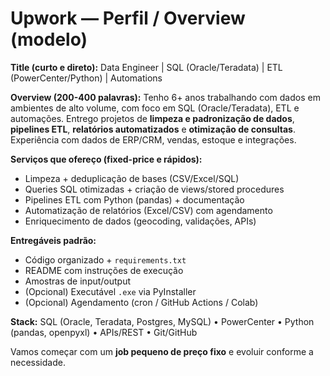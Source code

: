 
# Upwork — Perfil / Overview (modelo)

**Title (curto e direto):**
Data Engineer | SQL (Oracle/Teradata) | ETL (PowerCenter/Python) | Automations

**Overview (200-400 palavras):**
Tenho 6+ anos trabalhando com dados em ambientes de alto volume, com foco em SQL (Oracle/Teradata),
ETL e automações. Entrego projetos de **limpeza e padronização de dados**, **pipelines ETL**,
**relatórios automatizados** e **otimização de consultas**. Experiência com dados de ERP/CRM,
vendas, estoque e integrações.

**Serviços que ofereço (fixed-price e rápidos):**
- Limpeza + deduplicação de bases (CSV/Excel/SQL)
- Queries SQL otimizadas + criação de views/stored procedures
- Pipelines ETL com Python (pandas) + documentação
- Automatização de relatórios (Excel/CSV) com agendamento
- Enriquecimento de dados (geocoding, validações, APIs)

**Entregáveis padrão:**
- Código organizado + `requirements.txt`
- README com instruções de execução
- Amostras de input/output
- (Opcional) Executável `.exe` via PyInstaller
- (Opcional) Agendamento (cron / GitHub Actions / Colab)

**Stack:**
SQL (Oracle, Teradata, Postgres, MySQL) • PowerCenter • Python (pandas, openpyxl) •
APIs/REST • Git/GitHub

Vamos começar com um **job pequeno de preço fixo** e evoluir conforme a necessidade.
